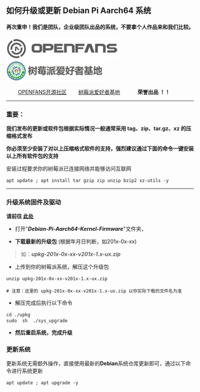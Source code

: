 ## 如何升级或更新 Debian Pi Aarch64 系统

#### 再次重申！我们是团队，企业级团队出品的系统，不要拿个人作品来和我们比较。

![openfans](./images/openfans.png)&nbsp;&nbsp;&nbsp;&nbsp;![amatfan.png](./images/amatfan.png)

&nbsp;&nbsp;&nbsp;&nbsp;&nbsp;&nbsp;&nbsp;&nbsp;[OPENFANS开源社区](http://www.openfans.org)&nbsp;&nbsp;&nbsp;&nbsp;&nbsp;&nbsp;&nbsp;&nbsp;[树莓派爱好者基地](http://rpifans.cn/)&nbsp;&nbsp;&nbsp;&nbsp;&nbsp;&nbsp;&nbsp;&nbsp;&nbsp;&nbsp;&nbsp;&nbsp;**荣誉出品 ！！**

----

### 重要：

**我们发布的更新或软件包根据实际情况一般通常采用 tag、zip、tar.gz、xz 的压缩格式发布**

**你必须至少安装了对以上压缩格式软件的支持，强烈建议通过下面的命令一键安装以上所有软件包的支持**

安装过程要求你的树莓派已连接网络并能够访问互联网

```shell
apt update ; apt install tar gzip zip unzip bzip2 xz-utils -y
```
----

### 升级系统固件及驱动

**请前往 [此处](https://pan.baidu.com/s/1-NY_WL5LB0stpxT1wAKSaA)**

* 打开"***Debian-Pi-Aarch64-Kernel-Firmware***"文件夹，

* **下载最新的升级包** (根据年月日判断，如201x-0x-xx)

> 如：***upkg-201x-0x-xx-v201x-1.x-ux.zip***

* 上传到你的树莓派系统，解压这个升级包

```shell
unzip upkg-201x-0x-xx-v201x-1.x-ux.zip

# 注意：这里的 upkg-201x-0x-xx-v201x-1.x-ux.zip 以你实际下载的文件名为准
```
* 解压完成后执行以下命令

```shell
cd ./upkg
sudo  sh  ./sys_upgrade
```

* **然后重启系统，完成升级**

### 更新系统

更新系统无需额外操作，直接使用最新的**Debian**系统仓库更新即可，通过以下命令进行系统更新

```shell
apt update ; apt upgrade -y
```
